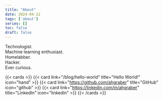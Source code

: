 ```yaml
---
title: "About"
date: 2024-04-22
tags: ['about']
series: []
toc: false
draft: false
---
```

Technologist.  
Machine learning enthusiast.  
Homelabber.  
Hacker.  
Ever curious.  

<!-- markdownlint-disable MD034 -->
{{< cards >}}
  {{< card link="/blog/hello-world" title="Hello World!" icon="hand" >}}
  {{< card link="https://github.com/ahgraber" title="GitHub" icon="github" >}}
  {{< card link="https://linkedin.com/in/ahgraber" title="LinkedIn" icon="linkedin" >}}
{{< /cards >}}
<!-- markdownlint-enable -->

